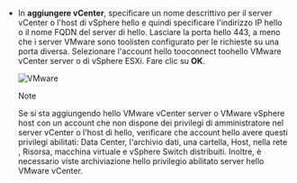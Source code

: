 * In **aggiungere vCenter**, specificare un nome descrittivo per il server vCenter o l'host di vSphere hello e quindi specificare l'indirizzo IP hello o il nome FQDN del server di hello. Lasciare la porta hello 443, a meno che i server VMware sono toolisten configurato per le richieste su una porta diversa. Selezionare l'account hello tooconnect toohello VMware vCenter server o di vSphere ESXi. Fare clic su **OK**.

    ![VMware](./media/site-recovery-add-vcenter/vmware-server.png)

   > [!NOTE]
   > Se si sta aggiungendo hello VMware vCenter server o VMware vSphere host con un account che non dispone dei privilegi di amministratore nel server vCenter o l'host di hello, verificare che account hello avere questi privilegi abilitati: Data Center, l'archivio dati, una cartella, Host, nella rete , Risorsa, macchina virtuale e vSphere Switch distribuiti. Inoltre, è necessario viste archiviazione hello privilegio abilitato server hello VMware vCenter.
